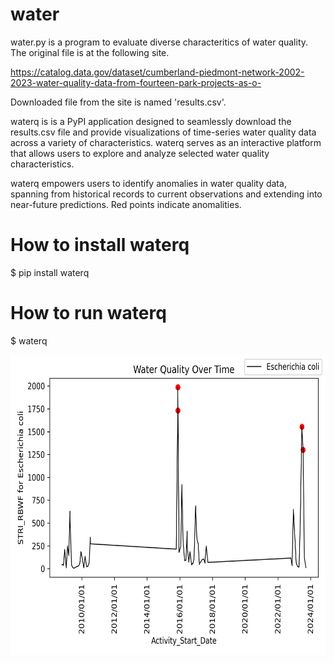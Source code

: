 # water

water.py is a program to evaluate diverse characteritics of water quality. The original file is at the following site.

https://catalog.data.gov/dataset/cumberland-piedmont-network-2002-2023-water-quality-data-from-fourteen-park-projects-as-o-

Downloaded file from the site is named 'results.csv'.

waterq is is a PyPI application designed to seamlessly download the results.csv file and provide visualizations of time-series water quality data across a variety of characteristics. waterq serves as an interactive platform that allows users to explore and analyze selected water quality characteristics. 

waterq empowers users to identify anomalies in water quality data, spanning from historical records to current observations and extending into near-future predictions. Red points indicate anomalities.

# How to install waterq

$ pip install waterq

# How to run waterq

$ waterq

<img src='https://github.com/y-takefuji/water/raw/main/STRI_RBWF_result.png' height=480 width=640>
